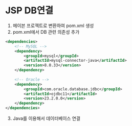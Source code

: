 # JSP DB연결

1. 메이븐 프로젝트로 변환하여 pom.xml 생성
2. pom.xml에서 DB 관련 의존성 추가
```xml
<dependencies>
    <!-- MySQL -->
    <dependency>
        <groupId>mysql</groupId>
        <artifactId>mysql-connector-java</artifactId>
        <version>8.0.33</version>
	</dependency>
	
    <!-- Oracle -->
    <dependency>
        <groupId>com.oracle.database.jdbc</groupId>
        <artifactId>ojdbc11</artifactId>
        <version>23.2.0.0</version>
	</dependency>
</dependencies>
```
3. Java를 이용해서 데이터베이스 연결
```jsp

```